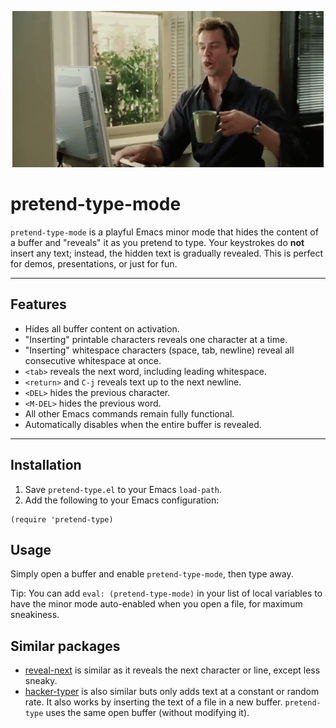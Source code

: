 
<p align="center">
  <img src="bruce-almighty.gif" alt="animated" />
</p>

# pretend-type-mode

`pretend-type-mode` is a playful Emacs minor mode that hides the content of a buffer and "reveals" it as you pretend to type. Your keystrokes do **not** insert any text; instead, the hidden text is gradually revealed. This is perfect for demos, presentations, or just for fun.

---

## Features

- Hides all buffer content on activation.
- "Inserting" printable characters reveals one character at a time.
- "Inserting" whitespace characters (space, tab, newline) reveal all consecutive whitespace at once.
- `<tab>` reveals the next word, including leading whitespace.
- `<return>` and `C-j` reveals text up to the next newline.
- `<DEL>` hides the previous character.
- `<M-DEL>` hides the previous word.
- All other Emacs commands remain fully functional.
- Automatically disables when the entire buffer is revealed.

---

## Installation

1. Save `pretend-type.el` to your Emacs `load-path`.
2. Add the following to your Emacs configuration:

```elisp
(require 'pretend-type)
```

## Usage
Simply open a buffer and enable `pretend-type-mode`, then type away.

Tip: You can add `eval: (pretend-type-mode)` in your list of local variables
to have the minor mode auto-enabled when you open a file, for maximum
sneakiness.


## Similar packages
- [reveal-next](https://www.emacswiki.org/emacs/RevealNextTextMode) is similar
  as it reveals the next character or line, except less sneaky.
- [hacker-typer](https://github.com/dieggsy/emacs-hacker-typer) is also
  similar buts only adds text at a constant or random rate. It also works by
  inserting the text of a file in a new buffer. `pretend-type` uses the same
  open buffer (without modifying it).
